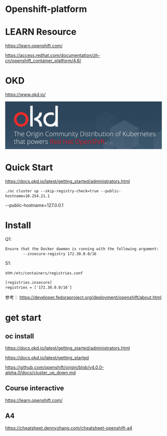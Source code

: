 # Openshift-platform    


 #  LEARN Resource
https://learn.openshift.com/  

https://access.redhat.com/documentation/zh-cn/openshift_container_platform/4.6/    

#  OKD   

https://www.okd.io/      


![okd](_image/okd.png)

#  Quick Start    

https://docs.okd.io/latest/getting_started/administrators.html    


```
./oc cluster up --skip-registry-check=true --public-hostname=10.254.21.1
```

--public-hostname=127.0.0.1


# Install

Q1:

```
Ensure that the Docker daemon is running with the following argument:
        --insecure-registry 172.30.0.0/16
```
S1:

vim `/etc/containers/registries.conf`

```
[registries.insecure]
registries = ['172.30.0.0/16']
```

参考：
https://developer.fedoraproject.org/deployment/openshift/about.html





#  get start

## oc install
https://docs.okd.io/latest/getting_started/administrators.html


https://docs.okd.io/latest/getting_started

https://github.com/openshift/origin/blob/v4.0.0-alpha.0/docs/cluster_up_down.md



## Course interactive 
https://learn.openshift.com/  


## A4
https://cheatsheet.dennyzhang.com/cheatsheet-openshift-a4
